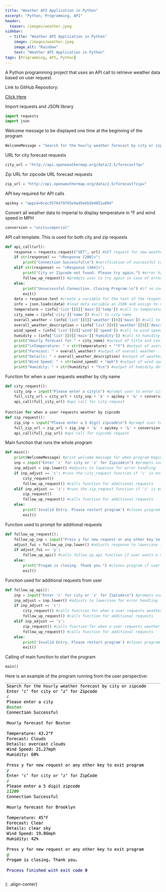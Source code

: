 ```yaml
---
title: "Weather API Application in Python"
excerpt: "Python, Programming, API"
header:
  teaser: /images/weather.jpeg
sidebar:
  - title: "Weather API Application in Python"
    image: /images/weather.jpeg
    image_alt: "Rainbow"
    text: "Weather API Application in Python"
tags: [Programming, API, Python]
---
```

A Python programming project that uses an API call to retrieve weather data based on user request.

Link to GitHub Repository:

[Click Here](https://github.com/davidsuffolk/Weather-Forecast-APP-in-Python)

Import requests and JSON library

```python
import requests
import json
```

Welcome message to be displayed one time at the beginning of the program

```python
WelcomeMessage = "Search for the hourly weather forecast by city or zipcode"
```

URL for city forecast requests

```python
city_url = "http://api.openweathermap.org/data/2.5/forecast?q="
```

Zip URL for zipcode URL forecast requests

```python
zip_url = "http://api.openweathermap.org/data/2.5/forecast?zip="
```

API key required for API calls

```python
apikey = "appid=6cec5576479765e4ad5ebb2b4851a89d"
```

Convert all weather data to imperial to display temperature in °F and wind speed in MPH

```python
conversion = "units=imperial"
```

API call template. This is used for both city and zip requests

```python
def api_call(url):
    response = requests.request("GET", url) #GET request for new weather data
    if str(response) == "<Response [200]>":
        print("Connection Successful\n") #verification of successful connection to api data
    elif str(response) == "<Response [404]>":
        print("City or Zipcode not found. Please try again.") #error handling for incorrect input by user
        follow_up_request() #prompts user to try again in case of error in submission
    else:
        print("Unsuccessful Connection. Closing Program.\n") #if no connection, program closes
        exit()
    data = response.text #create a variable for the text of the response
    info = json.loads(data) #load data variable as JSON and assign to new variable
    temperature = (info['list'][0]['main']['temp']) #call to temperature data
    city_name = (info['city']['name']) #call to city name
    overall_weather = (info['list'][0]['weather'][0]['main']) #call to overall weather data
    overall_weather_description = (info['list'][0]['weather'][0]['description']) #call to weather details
    wind_speed = (info['list'][0]['wind']['speed']) #call to wind speed data
    humidity = (info['list'][0]['main']['humidity']) #call to humidity data
    print("Hourly forecast for " + city_name) #output of title and confirmation of city name
    print("\nTemperature: " + str(temperature) + "°F") #output of average temperature
    print("Forecast: " + overall_weather) #output of overall weather
    print("Details: " + overall_weather_description) #output of weather details
    print("Wind Speed: " + str(wind_speed) + "mph") #output of wind speed details
    print("Humidity: " + str(humidity) + "%\n") #output of humidity details
```

Function for when a user requests weather by city name

```python
def city_request():
    city_inp = input("Please enter a city\n") #prompt user to enter city name
    full_city_url = city_url + city_inp + '&' + apikey + '&' + conversion #modified URL for city request
    api_call(full_city_url) #api call for city request

Function for when a user requests weather by zipcode
def zip_request():
    zip_inp = input("Please enter a 5 digit zipcode\n") #prompt user to enter a zipcode
    full_zip_url = zip_url + zip_inp + '&' + apikey + '&' + conversion #modified URL for zipcode request
    api_call(full_zip_url) #api call for zipcode request
```

Main function that runs the whole program

```python
def main():
    print(WelcomeMessage) #print welcome message for when program begins
    inp = input("Enter 'c' for city or 'z' for Zipcode\n") #prompts user to decide between city name and zipcode
    inp_adjust = inp.lower() #adjusts to lowecase for error handling
    if inp_adjust == 'c': #runs the city_request function if 'c' is entered
        city_request()
        follow_up_request() #calls function for additional requests
    elif inp_adjust == 'z': #runs the zip_request function if 'z' is entered
        zip_request()
        follow_up_request() #calls function for additional requests
    else:
        print('Invalid Entry. Please restart program') #closes program if incorrect input is entered
        exit()
```

Function used to prompt for additional requests

```python
def follow_up_request():
    follow_up_inp = input("Press y for new request or any other key to exit program\n") #prompts user for additional request
    adjust_fui = follow_up_inp.lower() #adjusts response to lowercase for error handling
    if adjust_fui == 'y':
        follow_up_api() #calls follow_up_api function if user wants a new request
    else:
        print("Progam is closing. Thank you.") #closes program if user is done with their requests
        exit()
```

Function used for additional requests from user

```python
def follow_up_api():
    inp = input("Enter 'c' for city or 'z' for ZipCode\n") #prompts user to request by city or zipcode
    inp_adjust = inp.lower() #adjusts to lowercase for error handling
    if inp_adjust == 'c':
        city_request() #calls function for when a user requests weather by city name
        follow_up_request() #calls function for additional requests
    elif inp_adjust == 'z':
        zip_request() #calls function for when a user requests weather by zipcode
        follow_up_request() #calls function for additional requests
    else:
        print('Invalid Entry. Please restart program') #closes program if incorrect input is entered
        exit()
```

Calling of main function to start the program

```python
main()
```

Here is an example of the program running from the user perspective:

![image-center](/images/weather_ouput.png){: .align-center}
